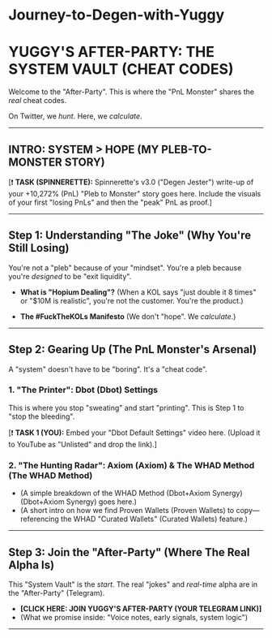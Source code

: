 # Journey-to-Degen-with-Yuggy
# YUGGY'S AFTER-PARTY: THE SYSTEM VAULT (CHEAT CODES)

Welcome to the "After-Party". This is where the "PnL Monster" shares the *real* cheat codes.

On Twitter, we *hunt*. Here, we *calculate*.

---

## INTRO: SYSTEM > HOPE (MY PLEB-TO-MONSTER STORY)

[❗️ **TASK (SPINNERETTE):** Spinnerette's v3.0 ("Degen Jester") write-up of your +10,272% (PnL) "Pleb to Monster" story goes here. Include the visuals of your first "losing PnLs" and then the "peak" PnL as proof.]

---

## Step 1: Understanding "The Joke" (Why You're Still Losing)

You're not a "pleb" because of your "mindset". You're a pleb because you're *designed* to be "exit liquidity".

* **What is "Hopium Dealing"?**
    (When a KOL says "just double it 8 times" or "$10M is realistic", you're not the customer. You're the product.)

* **The #FuckTheKOLs Manifesto**
    (We don't "hope". We *calculate*.)

---

## Step 2: Gearing Up (The PnL Monster's Arsenal)

A "system" doesn't have to be "boring". It's a "cheat code".

### 1. "The Printer": Dbot (Dbot) Settings

This is where you stop "sweating" and start "printing". This is Step 1 to "stop the bleeding".

[❗️ **TASK 1 (YOU):** Embed your "Dbot Default Settings" video here. (Upload it to YouTube as "Unlisted" and drop the link).]

### 2. "The Hunting Radar": Axiom (Axiom) & The WHAD Method (The WHAD Method)

* (A simple breakdown of the WHAD Method (Dbot+Axiom Synergy) (Dbot+Axiom Synergy) goes here.)
* (A short intro on how we find Proven Wallets (Proven Wallets) to copy—referencing the WHAD "Curated Wallets" (Curated Wallets) feature.)

---

## Step 3: Join the "After-Party" (Where The Real Alpha Is)

This "System Vault" is the *start*. The real "jokes" and *real-time* alpha are in the "After-Party" (Telegram).

* **[CLICK HERE: JOIN YUGGY'S AFTER-PARTY (YOUR TELEGRAM LINK)]**
* (What we promise inside: "Voice notes, early signals, system logic")

---
